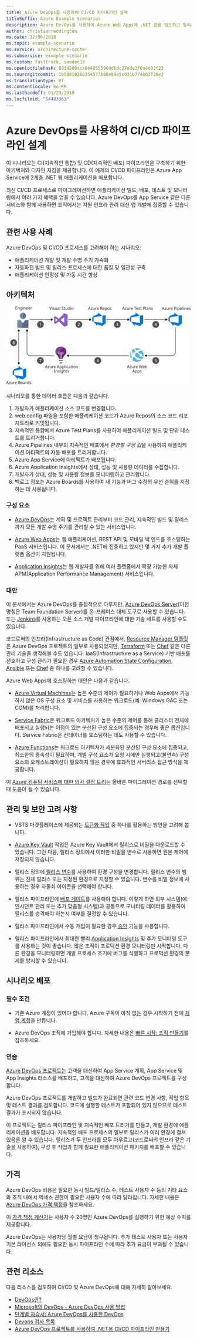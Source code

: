 ```yaml
---
title: Azure DevOps를 사용하여 CI/CD 파이프라인 설계
titleSuffix: Azure Example Scenarios
description: Azure DevOps를 사용하여 Azure Web Apps에 .NET 앱을 빌드하고 릴리스합니다.
author: christianreddington
ms.date: 12/06/2018
ms.topic: example-scenario
ms.service: architecture-center
ms.subservice: example-scenario
ms.custom: fasttrack, seodec18
ms.openlocfilehash: 8934200aca8e4055596dd6dc27ede2f0a4d03f23
ms.sourcegitcommit: 1b50810208354577b00e89e5c031b774b02736e2
ms.translationtype: HT
ms.contentlocale: ko-KR
ms.lasthandoff: 01/23/2019
ms.locfileid: "54483363"
---
```

# <a name="design-a-cicd-pipeline-using-azure-devops"></a>Azure DevOps를 사용하여 CI/CD 파이프라인 설계

이 시나리오는 CI(지속적인 통합) 및 CD(지속적인 배포) 파이프라인을 구축하기 위한 아키텍처와 디자인 지침을 제공합니다. 이 예제의 CI/CD 파이프라인은 Azure App Service에 2계층 .NET 웹 애플리케이션을 배포합니다.

최신 CI/CD 프로세스로 마이그레이션하면 애플리케이션 빌드, 배포, 테스트 및 모니터링에서 여러 가지 혜택을 얻을 수 있습니다. Azure DevOps를 App Service 같은 다른 서비스와 함께 사용하면 조직에서는 지원 인프라 관리 대신 앱 개발에 집중할 수 있습니다.

## <a name="relevant-use-cases"></a>관련 사용 사례

Azure DevOps 및 CI/CD 프로세스를 고려해야 하는 시나리오:

- 애플리케이션 개발 및 개발 수명 주기 가속화
- 자동화된 빌드 및 릴리스 프로세스에 대한 품질 및 일관성 구축
- 애플리케이션 안정성 및 가동 시간 향상

## <a name="architecture"></a>아키텍처

![Azure DevOps 및 Azure App Service를 사용하는 DevOps 시나리오와 관련된 Azure 구성 요소의 아키텍처 다이어그램][architecture]

시나리오를 통한 데이터 흐름은 다음과 같습니다.

1. 개발자가 애플리케이션 소스 코드를 변경합니다.
2. web.config 파일을 포함한 애플리케이션 코드가 Azure Repos의 소스 코드 리포지토리로 커밋됩니다.
3. 지속적인 통합에서 Azure Test Plans를 사용하여 애플리케이션 빌드 및 단위 테스트를 트리거합니다.
4. Azure Pipelines 내부의 지속적인 배포에서 *환경별 구성 값*을 사용하여 애플리케이션 아티팩트의 자동 배포를 트리거합니다.
5. Azure App Service에 아티팩트가 배포됩니다.
6. Azure Application Insights에서 상태, 성능 및 사용량 데이터를 수집합니다.
7. 개발자가 상태, 성능 및 사용량 정보를 모니터링하고 관리합니다.
8. 백로그 정보는 Azure Boards를 사용하여 새 기능과 버그 수정의 우선 순위를 지정하는 데 사용됩니다.

### <a name="components"></a>구성 요소

- [Azure DevOps][vsts]는 계획 및 프로젝트 관리부터 코드 관리, 지속적인 빌드 및 릴리스까지 모든 개발 수명 주기를 관리할 수 있는 서비스입니다.

- [Azure Web Apps][web-apps]는 웹 애플리케이션, REST API 및 모바일 백 엔드를 호스팅하는 PaaS 서비스입니다. 이 문서에서는 .NET에 집중하고 있지만 몇 가지 추가 개발 플랫폼 옵션이 지원됩니다.

- [Application Insights][application-insights]는 웹 개발자를 위해 여러 플랫폼에서 확장 가능한 자체 APM(Application Performance Management) 서비스입니다.

### <a name="alternatives"></a>대안

이 문서에서는 Azure DevOps를 중점적으로 다루지만, [Azure DevOps Server][azure-devops-server](이전 명칭은 Team Foundation Server)를 온-프레미스 대체 도구로 사용할 수 있습니다. 또는 [Jenkins][jenkins-on-azure]를 사용하는 오픈 소스 개발 파이프라인에 대한 기술 세트를 사용할 수도 있습니다.

코드로써의 인프라(Infrastructure as Code) 관점에서, [Resource Manager 템플릿][arm-templates]은 Azure DevOps 프로젝트의 일부로 사용되었지만, [Terraform][terraform] 또는 [Chef][chef] 같은 다른 관리 기술을 생각해볼 수도 있습니다. IaaS(Infrastructure as a Service) 기반 배포를 선호하고 구성 관리가 필요한 경우 [Azure Automation State Configuration][desired-state-configuration], [Ansible][ansible] 또는 [Chef][chef] 중 하나를 고려할 수 있습니다.

Azure Web Apps에 호스팅하는 대안은 다음과 같습니다.

- [Azure Virtual Machines][compare-vm-hosting]는 높은 수준의 제어가 필요하거나 Web Apps에서 가능하지 않은 OS 구성 요소 및 서비스를 사용하는 워크로드(예: Windows GAC 또는 COM)를 처리합니다.

- [Service Fabric][service-fabric]은 워크로드 아키텍처가 높은 수준의 제어를 통해 클러스터 전체에 배포되고 실행되는 이점이 있는 분산된 구성 요소에 집중되는 경우에 좋은 옵션입니다. Service Fabric은 컨테이너를 호스팅하는 데도 사용할 수 있습니다.

- [Azure Functions][azure-functions]는 워크로드 아키텍처가 세분화된 분산된 구성 요소에 집중되고, 최소한의 종속성이 필요하며, 개별 구성 요소가 요청 시에만 실행되고(불연속) 구성 요소의 오케스트레이션이 필요하지 않은 경우에 효과적인 서버리스 접근 방식을 제공합니다.

이 [Azure 컴퓨팅 서비스에 대한 의사 결정 트리](/azure/architecture/guide/technology-choices/compute-decision-tree)는 올바른 마이그레이션 경로를 선택할 때 도움이 될 수 있습니다.

## <a name="management-and-security-considerations"></a>관리 및 보안 고려 사항

- VSTS 마켓플레이스에 제공되는 [토큰화 작업][vsts-tokenization] 중 하나를 활용하는 방안을 고려해 봅니다.

- [Azure Key Vault][download-keyvault-secrets] 작업은 Azure Key Vault에서 릴리스로 비밀을 다운로드할 수 있습니다. 그런 다음, 릴리스 정의에서 이러한 비밀을 변수로 사용하면 원본 제어에 저장되지 않습니다.

- 릴리스 정의에 [릴리스 변수][vsts-release-variables]를 사용하여 환경 구성을 변경합니다. 릴리스 변수의 범위는 전체 릴리스 또는 지정된 환경으로 지정할 수 있습니다. 변수를 비밀 정보에 사용하는 경우 자물쇠 아이콘을 선택해야 합니다.

- 릴리스 파이프라인에 [배포 게이트][vsts-deployment-gates]를 사용해야 합니다. 이렇게 하면 외부 시스템(예: 인시던트 관리 또는 추가 맞춤형 시스템)과 공동으로 모니터링 데이터를 활용하여 릴리스를 승격해야 하는지 여부를 결정할 수 있습니다.

- 릴리스 파이프라인에서 수동 개입이 필요한 경우 [승인][vsts-approvals] 기능을 사용합니다.

- 릴리스 파이프라인에서 최대한 빨리 [Application Insights][application-insights] 및 추가 모니터링 도구를 사용하는 것이 좋습니다. 많은 조직이 프로덕션 환경 모니터링만 시작합니다. 다른 환경을 모니터링하면 개발 프로세스 초기에 버그를 식별하고 프로덕션 환경의 문제를 방지할 수 있습니다.

## <a name="deploy-the-scenario"></a>시나리오 배포

### <a name="prerequisites"></a>필수 조건

- 기존 Azure 계정이 있어야 합니다. Azure 구독이 아직 없는 경우 시작하기 전에 [체험 계정](https://azure.microsoft.com/free/?WT.mc_id=A261C142F)을 만듭니다.

- Azure DevOps 조직에 가입해야 합니다. 자세한 내용은 [빠른 시작: 조직 만들기][vsts-account-create]를 참조하세요.

### <a name="walk-through"></a>연습

[Azure DevOps 프로젝트](/azure/devops-project/azure-devops-project-github)는 고객을 대신하여 App Service 계획, App Service 및 App Insights 리소스를 배포하고, 고객을 대신하여 Azure DevOps 프로젝트를 구성합니다.

Azure DevOps 프로젝트를 개발하고 빌드가 완료되면 관련 코드 변경 사항, 작업 항목 및 테스트 결과를 검토합니다. 코드에 실행할 테스트가 포함되어 있지 않으므로 테스트 결과가 표시되지 않습니다.

이 프로젝트는 릴리스 파이프라인 및 지속적인 배포 트리거를 만들고, 개발 환경에 애플리케이션을 배포합니다. 지속적인 배포 프로세스의 일부로 릴리스가 여러 환경에 걸쳐 있음을 알 수 있습니다. 릴리스가 두 인프라를 모두 아우르고(코드로써의 인프라 같은 기술을 사용하여), 구성 후 작업과 함께 필요한 애플리케이션 패키지를 배포할 수 있습니다.

## <a name="pricing"></a>가격

Azure DevOps 비용은 필요한 동시 빌드/릴리스 수, 테스트 사용자 수 등의 기타 요소와 조직 내에서 액세스 권한이 필요한 사용자 수에 따라 달라집니다. 자세한 내용은 [Azure DevOps 가격 책정][vsts-pricing-page]을 참조하세요.

이 [가격 책정 계산기][vsts-pricing-calculator]는 사용자 수 20명인 Azure DevOps를 실행하기 위한 예상 수치를 제공합니다.

Azure DevOps는 사용자당 월별 요금이 청구됩니다. 추가 테스트 사용자 또는 사용자 기본 라이선스 외에도 필요한 동시 파이프라인 수에 따라 추가 요금이 부과될 수 있습니다.

## <a name="related-resources"></a>관련 리소스

다음 리소스를 검토하여 CI/CD 및 Azure DevOps에 대해 자세히 알아보세요.

- [DevOps란?][devops-whatis]
- [Microsoft의 DevOps - Azure DevOps 사용 방법][devops-microsoft]
- [단계별 자습서: Azure DevOps를 사용한 DevOps][devops-with-vsts]
- [Devops 검사 목록][devops-checklist]
- [Azure DevOps 프로젝트를 사용하여 .NET용 CI/CD 파이프라인 만들기][devops-project-create]

<!-- links -->

[ansible]: /azure/ansible/
[application-insights]: /azure/application-insights/app-insights-overview
[app-service-reference-architecture]: ../../reference-architectures/app-service-web-app/basic-web-app.md
[arm-templates]: /azure/azure-resource-manager/resource-group-overview#template-deployment
[architecture]: ./media/architecture-devops-dotnet-webapp.svg
[chef]: /azure/chef/
[design-patterns-availability]: /azure/architecture/patterns/category/availability
[design-patterns-resiliency]: /azure/architecture/patterns/category/resiliency
[design-patterns-scalability]: /azure/architecture/patterns/category/performance-scalability
[design-patterns-security]: /azure/architecture/patterns/category/security
[desired-state-configuration]: /azure/automation/automation-dsc-overview
[devops-microsoft]: /azure/devops/devops-at-microsoft/
[devops-with-vsts]: https://almvm.azurewebsites.net/labs/vsts/
[devops-checklist]: /azure/architecture/checklist/dev-ops
[application-insights]: https://azure.microsoft.com/services/application-insights/
[cloud-based-load-testing]: https://visualstudio.microsoft.com/team-services/cloud-load-testing/
[cloud-based-load-testing-on-premises]: /vsts/test/load-test/clt-with-private-machines?view=vsts
[jenkins-on-azure]: /azure/jenkins/
[devops-whatis]: /azure/devops/what-is-devops
[download-keyvault-secrets]: /vsts/pipelines/tasks/deploy/azure-key-vault?view=vsts
[resource-groups]: /azure/azure-resource-manager/resource-group-overview
[resiliency-app-service]: /azure/architecture/checklist/resiliency-per-service#app-service
[vsts]: /vsts/?view=vsts#pivot=services
[continuous-integration]: /azure/devops/what-is-continuous-integration
[continuous-delivery]: /azure/devops/what-is-continuous-delivery
[web-apps]: /azure/app-service/app-service-web-overview
[vsts-account-create]: /azure/devops/organizations/accounts/create-organization-msa-or-work-student?view=vsts
[vsts-approvals]: /vsts/pipelines/release/approvals/approvals?view=vsts
[devops-project]: https://portal.azure.com/?feature.customportal=false#create/Microsoft.AzureProject
[vsts-deployment-gates]: /vsts/pipelines/release/approvals/gates?view=vsts
[vsts-pricing-calculator]: https://azure.com/e/498aa024454445a8a352e75724f900b1
[vsts-pricing-page]: https://azure.microsoft.com/pricing/details/visual-studio-team-services/
[vsts-release-variables]: /vsts/pipelines/release/variables?view=vsts&tabs=batch
[vsts-tokenization]: https://marketplace.visualstudio.com/search?term=token&target=VSTS&category=All%20categories&sortBy=Relevance
[azure-key-vault]: /azure/key-vault/key-vault-overview
[infra-as-code]: https://blogs.msdn.microsoft.com/mvpawardprogram/2018/02/13/infrastructure-as-code/
[azure-devops-server]: https://visualstudio.microsoft.com/tfs/
[infra-as-code]: https://blogs.msdn.microsoft.com/mvpawardprogram/2018/02/13/infrastructure-as-code/
[service-fabric]: /azure/service-fabric/
[azure-functions]: /azure/azure-functions/
[azure-containers]: https://azure.microsoft.com/overview/containers/
[compare-vm-hosting]: /azure/app-service/choose-web-site-cloud-service-vm
[app-insights-cd-monitoring]: /azure/application-insights/app-insights-vsts-continuous-monitoring
[azure-region-pair-bcdr]: /azure/best-practices-availability-paired-regions
[devops-project-create]: /azure/devops-project/azure-devops-project-aspnet-core
[terraform]: /azure/terraform/
